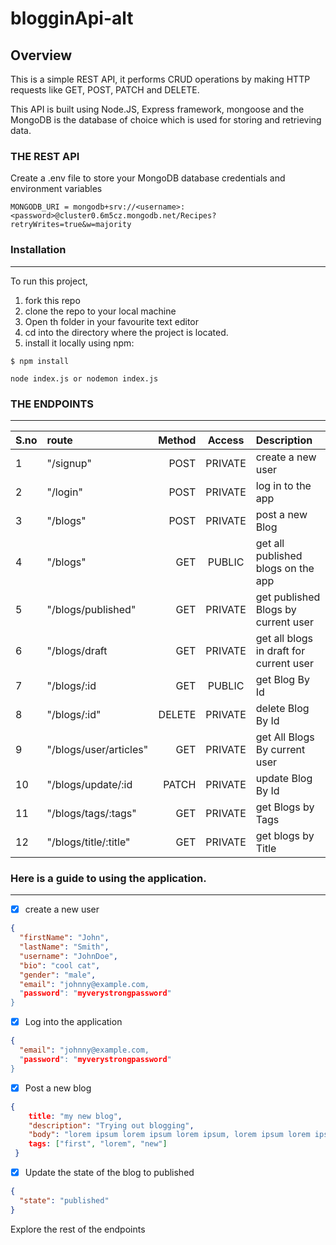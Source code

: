# blogginApi-alt
## Overview
This is a simple REST API, it performs CRUD operations by making HTTP requests like GET, POST, PATCH and DELETE.

This API is built using Node.JS, Express framework, mongoose and the MongoDB is the database of choice which is used for storing and retrieving data.

### THE REST API

Create a .env file to store your MongoDB database credentials and environment variables

```
MONGODB_URI = mongodb+srv://<username>:<password>@cluster0.6m5cz.mongodb.net/Recipes?retryWrites=true&w=majority
```

### Installation
------



To run this project,

1. fork this repo
2. clone the repo to your local machine
3. Open th folder in your favourite text editor
4. cd into the directory where the project is located.
5. install it locally using npm:

`$ npm install`

```
node index.js or nodemon index.js
```

### THE ENDPOINTS
-------


| S.no   | route            | Method |  Access       | Description  |
| :---   |    :----        | ---:   |   :---:        |   :---        |
| 1      | "/signup"        | POST   | PRIVATE       |     create a new user      |
| 2      | "/login"         | POST   | PRIVATE       |      log in to the app   |
| 3      | "/blogs"         | POST   | PRIVATE       |  post a new Blog           |
| 4      | "/blogs"         | GET    | PUBLIC        |    get all published blogs on the app   |
| 5      | "/blogs/published"| GET   | PRIVATE       |   get published Blogs by current user   |
| 6      | "/blogs/draft    | GET    | PRIVATE       |  get all blogs in draft for current user  |
| 7      | "/blogs/:id      | GET    | PUBLIC        |  get Blog By Id |
| 8      | "/blogs/:id"     | DELETE | PRIVATE       |  delete Blog By Id     |
| 9      | "/blogs/user/articles"| GET |PRIVATE      |  get All Blogs By current user   |
| 10     | "/blogs/update/:id| PATCH | PRIVATE       | update Blog By Id
| 11     | "/blogs/tags/:tags"| GET   | PRIVATE      |   get Blogs by Tags    |
| 12     | "/blogs/title/:title"| GET| PRIVATE       |      get blogs by Title |


### Here is a guide to using the application.
-----

- [x] create a new user 
```json
{
  "firstName": "John",
  "lastName": "Smith",
  "username": "JohnDoe",
  "bio": "cool cat",
  "gender": "male",
  "email": "johnny@example.com,
  "password": "myverystrongpassword"
}
```
- [x] Log into the application

```json
{
  "email": "johnny@example.com,
  "password": "myverystrongpassword"
}
```

- [x] Post a new blog

```json
{
    title: "my new blog",
    "description": "Trying out blogging",
    "body": "lorem ipsum lorem ipsum lorem ipsum, lorem ipsum lorem ipsum lorem ipsum lorem ipsum lorem ipsum lorem ipsum lorem ipsum lorem ipsum lorem ipsum lorem ipsum lorem ipsum lorem ipsum lorem ipsum lorem ipsum lorem ipsum lorem ipsum lorem ipsum lorem ipsumlorem ipsum lorem ipsum lorem ipsum lorem ipsum lorem ipsum lorem ipsum lorem ipsum lorem ipsum lorem ipsumlorem ipsum lorem ipsum lorem ipsum lorem ipsum lorem ipsum lorem ipsum lorem ipsum lorem ipsum lorem ipsum",
    tags: ["first", "lorem", "new"]
 }
```
    
- [x] Update the state of the blog to published

```json
{
  "state": "published"
}
```
Explore the rest of the endpoints

